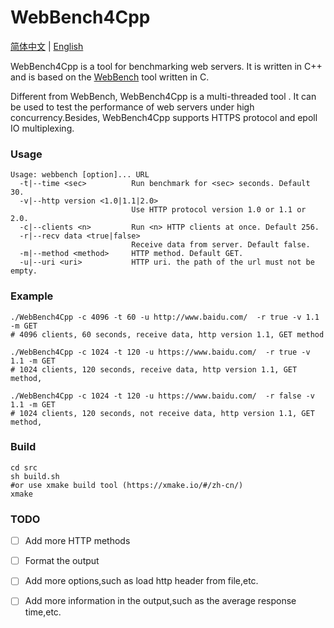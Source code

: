 # WebBench4Cpp
[简体中文](README_CN.md) | [English](./README.md)

WebBench4Cpp is a tool for benchmarking web servers. It is written in C++ and is based on the [WebBench](http://home.tiscali.cz/~cz210552/webbench.html) tool written in C.

Different from WebBench, WebBench4Cpp is a multi-threaded tool . It can be used to test the performance of web servers under high concurrency.Besides, WebBench4Cpp supports HTTPS protocol and epoll IO multiplexing.

### Usage
```
Usage: webbench [option]... URL
  -t|--time <sec>          Run benchmark for <sec> seconds. Default 30.
  -v|--http version <1.0|1.1|2.0>
                           Use HTTP protocol version 1.0 or 1.1 or 2.0.
  -c|--clients <n>         Run <n> HTTP clients at once. Default 256.
  -r|--recv data <true|false>        
                           Receive data from server. Default false.
  -m|--method <method>     HTTP method. Default GET.
  -u|--uri <uri>           HTTP uri. the path of the url must not be empty.
```

### Example
```
./WebBench4Cpp -c 4096 -t 60 -u http://www.baidu.com/  -r true -v 1.1 -m GET 
# 4096 clients, 60 seconds, receive data, http version 1.1, GET method
```

```
./WebBench4Cpp -c 1024 -t 120 -u https://www.baidu.com/  -r true -v 1.1 -m GET 
# 1024 clients, 120 seconds, receive data, http version 1.1, GET method, 
```

```
./WebBench4Cpp -c 1024 -t 120 -u https://www.baidu.com/  -r false -v 1.1 -m GET 
# 1024 clients, 120 seconds, not receive data, http version 1.1, GET method,
```

### Build
```
cd src
sh build.sh
#or use xmake build tool (https://xmake.io/#/zh-cn/)
xmake 
```



### TODO
- [ ] Add more HTTP methods
- [ ] Format the output
- [ ] Add more options,such as load http header from file,etc.
- [ ] Add more information in the output,such as the average response time,etc.


